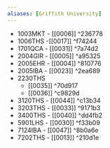 ```yaml
---
aliases: [Griffith University]
---
```


-   1003MKT -  [[0006]] ^236778
- 1006THS -[[0017]] ^f74244
- 1701QCA - [[0031]] ^7a74d2
-   2004GIR - [[0005]] ^a95325
-   2005EHR - [[0004]] ^810776
-   2005IBA	- [[0023]] ^2ea689
-   2230THS
	-   [[0035]] ^70d917
	-   [[0036]] ^c9829d
-   3120THS - [[0044]] ^c13b34
-   3203THS - [[0033]] ^9171b3
-   3400THS - [[0040]] ^dd4fb2
-   5901LHS - [[0030]] ^f33b09
-   7124IBA - [[0047]] ^8b0a6e
-   7202THS - [[0013]] ^210d1e
